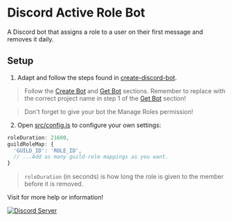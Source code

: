 # Discord Active Role Bot

A Discord bot that assigns a role to a user on their first message and removes it daily.

## Setup

1. Adapt and follow the steps found in [create-discord-bot](https://github.com/peterthehan/create-discord-bot).

> Follow the [Create Bot](https://github.com/peterthehan/create-discord-bot#create-bot) and [Get Bot](https://github.com/peterthehan/create-discord-bot#get-bot) sections. Remember to replace with the correct project name in step 1 of the [Get Bot](https://github.com/peterthehan/create-discord-bot#get-bot) section!

> Don't forget to give your bot the Manage Roles permission!

2. Open [src/config.js](https://github.com/peterthehan/discord-active-role-bot/blob/master/src/config.js) to configure your own settings:

```js
roleDuration: 21600,
guildRoleMap: {
  'GUILD_ID': 'ROLE_ID',
  // ...Add as many guild-role mappings as you want.
}
```

> `roleDuration` (in seconds) is how long the role is given to the member before it is removed.

Visit for more help or information!

<a href="https://discord.gg/WjEFnzC">
  <img src="https://discordapp.com/api/guilds/258167954913361930/embed.png?style=banner2" title="Discord Server"/>
</a>
